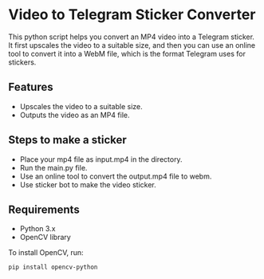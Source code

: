 # Video to Telegram Sticker Converter

This python script helps you convert an MP4 video into a Telegram sticker. It first upscales the video to a suitable size, and then you can use an online tool to convert it into a WebM file, which is the format Telegram uses for stickers.

## Features
- Upscales the video to a suitable size.
- Outputs the video as an MP4 file.
## Steps to make a sticker
- Place your mp4 file as input.mp4 in the directory.
- Run the main.py file.
- Use an online tool to convert the output.mp4 file to webm.
- Use sticker bot to make the video sticker.
## Requirements
- Python 3.x
- OpenCV library

To install OpenCV, run:

```bash
pip install opencv-python
